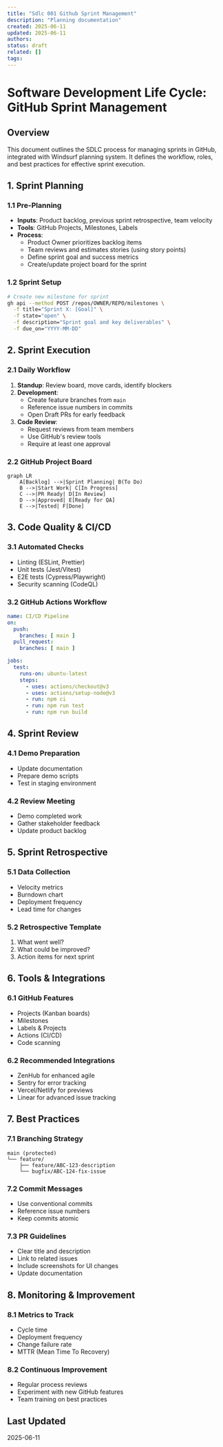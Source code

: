 ```yaml
---
title: "Sdlc 001 Github Sprint Management"
description: "Planning documentation"
created: 2025-06-11
updated: 2025-06-11
authors: 
status: draft
related: []
tags: 
---
```


# Software Development Life Cycle: GitHub Sprint Management

## Overview
This document outlines the SDLC process for managing sprints in GitHub, integrated with Windsurf planning system. It defines the workflow, roles, and best practices for effective sprint execution.

## 1. Sprint Planning

### 1.1 Pre-Planning

- **Inputs**: Product backlog, previous sprint retrospective, team velocity
- **Tools**: GitHub Projects, Milestones, Labels
- **Process**:
  - Product Owner prioritizes backlog items
  - Team reviews and estimates stories (using story points)
  - Define sprint goal and success metrics
  - Create/update project board for the sprint

### 1.2 Sprint Setup

```bash
# Create new milestone for sprint
gh api --method POST /repos/OWNER/REPO/milestones \
  -f title="Sprint X: [Goal]" \
  -f state="open" \
  -f description="Sprint goal and key deliverables" \
  -f due_on="YYYY-MM-DD"
```

## 2. Sprint Execution

### 2.1 Daily Workflow

1. **Standup**: Review board, move cards, identify blockers
2. **Development**:
   - Create feature branches from `main`
   - Reference issue numbers in commits
   - Open Draft PRs for early feedback
3. **Code Review**:
   - Request reviews from team members
   - Use GitHub's review tools
   - Require at least one approval

### 2.2 GitHub Project Board

```mermaid
graph LR
    A[Backlog] -->|Sprint Planning| B(To Do)
    B -->|Start Work| C[In Progress]
    C -->|PR Ready| D[In Review]
    D -->|Approved| E[Ready for QA]
    E -->|Tested| F[Done]
```

## 3. Code Quality & CI/CD

### 3.1 Automated Checks

- Linting (ESLint, Prettier)
- Unit tests (Jest/Vitest)
- E2E tests (Cypress/Playwright)
- Security scanning (CodeQL)

### 3.2 GitHub Actions Workflow

```yaml
name: CI/CD Pipeline
on:
  push:
    branches: [ main ]
  pull_request:
    branches: [ main ]

jobs:
  test:
    runs-on: ubuntu-latest
    steps:
      - uses: actions/checkout@v3
      - uses: actions/setup-node@v3
      - run: npm ci
      - run: npm run test
      - run: npm run build
```

## 4. Sprint Review

### 4.1 Demo Preparation

- Update documentation
- Prepare demo scripts
- Test in staging environment

### 4.2 Review Meeting

- Demo completed work
- Gather stakeholder feedback
- Update product backlog

## 5. Sprint Retrospective

### 5.1 Data Collection

- Velocity metrics
- Burndown chart
- Deployment frequency
- Lead time for changes

### 5.2 Retrospective Template

1. What went well?
2. What could be improved?
3. Action items for next sprint

## 6. Tools & Integrations

### 6.1 GitHub Features

- Projects (Kanban boards)
- Milestones
- Labels & Projects
- Actions (CI/CD)
- Code scanning

### 6.2 Recommended Integrations

- ZenHub for enhanced agile
- Sentry for error tracking
- Vercel/Netlify for previews
- Linear for advanced issue tracking

## 7. Best Practices

### 7.1 Branching Strategy

```text
main (protected)
└── feature/
    ├── feature/ABC-123-description
    └── bugfix/ABC-124-fix-issue
```

### 7.2 Commit Messages

- Use conventional commits
- Reference issue numbers
- Keep commits atomic

### 7.3 PR Guidelines

- Clear title and description
- Link to related issues
- Include screenshots for UI changes
- Update documentation

## 8. Monitoring & Improvement

### 8.1 Metrics to Track

- Cycle time
- Deployment frequency
- Change failure rate
- MTTR (Mean Time To Recovery)

### 8.2 Continuous Improvement

- Regular process reviews
- Experiment with new GitHub features
- Team training on best practices

## Last Updated

2025-06-11
